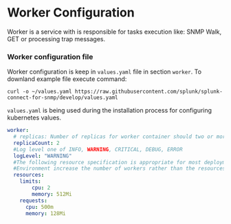 # Worker Configuration
Worker is a service with is responsible for tasks execution like: SNMP Walk, GET or processing trap messages.  

### Worker configuration file

Worker configuration is keep in `values.yaml` file in section `worker`.  To downland example file execute command:
```
curl -o ~/values.yaml https://raw.githubusercontent.com/splunk/splunk-connect-for-snmp/develop/values.yaml
```
`values.yaml` is being used during the installation process for configuring kubernetes values.

```yaml
worker:
  # replicas: Number of replicas for worker container should two or more
  replicaCount: 2
  #Log level one of INFO, WARNING, CRITICAL, DEBUG, ERROR
  logLevel: "WARNING"
  #The following resource specification is appropriate for most deployments to scale the
  #Environment increase the number of workers rather than the resources per container
  resources:
    limits:
        cpu: 2        
        memory: 512Mi
    requests:
      cpu: 500m
      memory: 128Mi
```
